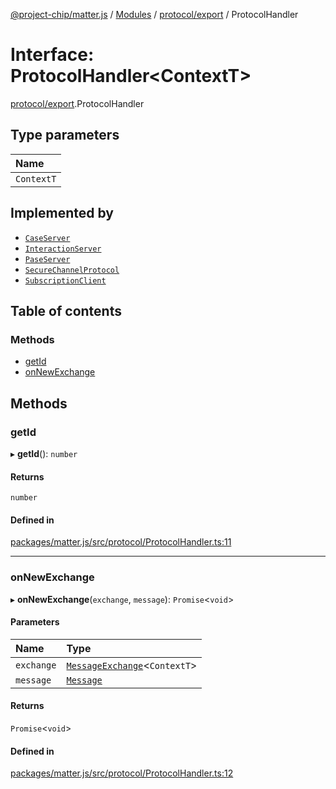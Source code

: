 [@project-chip/matter.js](../README.md) / [Modules](../modules.md) / [protocol/export](../modules/protocol_export.md) / ProtocolHandler

# Interface: ProtocolHandler<ContextT\>

[protocol/export](../modules/protocol_export.md).ProtocolHandler

## Type parameters

| Name |
| :------ |
| `ContextT` |

## Implemented by

- [`CaseServer`](../classes/session_export.CaseServer.md)
- [`InteractionServer`](../classes/protocol_interaction_export.InteractionServer.md)
- [`PaseServer`](../classes/session_export.PaseServer.md)
- [`SecureChannelProtocol`](../classes/protocol_securechannel_export.SecureChannelProtocol.md)
- [`SubscriptionClient`](../classes/protocol_interaction_export.SubscriptionClient.md)

## Table of contents

### Methods

- [getId](protocol_export.ProtocolHandler.md#getid)
- [onNewExchange](protocol_export.ProtocolHandler.md#onnewexchange)

## Methods

### getId

▸ **getId**(): `number`

#### Returns

`number`

#### Defined in

[packages/matter.js/src/protocol/ProtocolHandler.ts:11](https://github.com/project-chip/matter.js/blob/16d5b0d/packages/matter.js/src/protocol/ProtocolHandler.ts#L11)

___

### onNewExchange

▸ **onNewExchange**(`exchange`, `message`): `Promise`<`void`\>

#### Parameters

| Name | Type |
| :------ | :------ |
| `exchange` | [`MessageExchange`](../classes/protocol_export.MessageExchange.md)<`ContextT`\> |
| `message` | [`Message`](codec_export.Message.md) |

#### Returns

`Promise`<`void`\>

#### Defined in

[packages/matter.js/src/protocol/ProtocolHandler.ts:12](https://github.com/project-chip/matter.js/blob/16d5b0d/packages/matter.js/src/protocol/ProtocolHandler.ts#L12)
